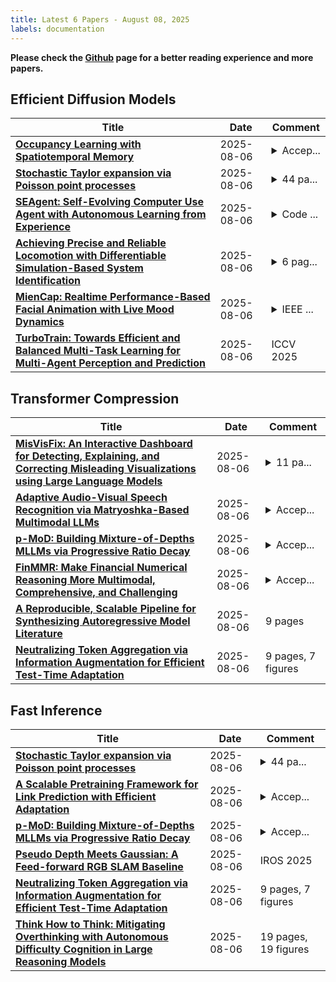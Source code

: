 ```yaml
---
title: Latest 6 Papers - August 08, 2025
labels: documentation
---
```

**Please check the [Github](https://github.com/zezhishao/MTS_Daily_ArXiv) page for a better reading experience and more papers.**

## Efficient Diffusion Models
| **Title** | **Date** | **Comment** |
| --- | --- | --- |
| **[Occupancy Learning with Spatiotemporal Memory](http://arxiv.org/abs/2508.04705v1)** | 2025-08-06 | <details><summary>Accep...</summary><p>Accepted to ICCV2025. Project website: https://matthew-leng.github.io/stocc</p></details> |
| **[Stochastic Taylor expansion via Poisson point processes](http://arxiv.org/abs/2508.04703v1)** | 2025-08-06 | <details><summary>44 pa...</summary><p>44 pages, 10 figures, 7 tables, Stochastic formulation of Taylor's theorem, function approximation, non-linear regression model</p></details> |
| **[SEAgent: Self-Evolving Computer Use Agent with Autonomous Learning from Experience](http://arxiv.org/abs/2508.04700v1)** | 2025-08-06 | <details><summary>Code ...</summary><p>Code at https://github.com/SunzeY/SEAgent</p></details> |
| **[Achieving Precise and Reliable Locomotion with Differentiable Simulation-Based System Identification](http://arxiv.org/abs/2508.04696v1)** | 2025-08-06 | <details><summary>6 pag...</summary><p>6 pages, Accepted for IROS 2025</p></details> |
| **[MienCap: Realtime Performance-Based Facial Animation with Live Mood Dynamics](http://arxiv.org/abs/2508.04687v1)** | 2025-08-06 | <details><summary>IEEE ...</summary><p>IEEE VR extended authors version of the article published in 2022 IEEE Conference on Virtual Reality and 3D User Interfaces Abstracts and Workshops (VRW). This work was supported by the European Union's Horizon 2020 research and innovation programme under Grant 101017779</p></details> |
| **[TurboTrain: Towards Efficient and Balanced Multi-Task Learning for Multi-Agent Perception and Prediction](http://arxiv.org/abs/2508.04682v1)** | 2025-08-06 | ICCV 2025 |

## Transformer Compression
| **Title** | **Date** | **Comment** |
| --- | --- | --- |
| **[MisVisFix: An Interactive Dashboard for Detecting, Explaining, and Correcting Misleading Visualizations using Large Language Models](http://arxiv.org/abs/2508.04679v1)** | 2025-08-06 | <details><summary>11 pa...</summary><p>11 pages, 6 figures. Accepted at IEEE VIS: Visualization & Visual Analytics 2025 conference, November 2-7, 2025, Vienna, Austria</p></details> |
| **[Adaptive Audio-Visual Speech Recognition via Matryoshka-Based Multimodal LLMs](http://arxiv.org/abs/2503.06362v2)** | 2025-08-06 | <details><summary>Accep...</summary><p>Accepted to IEEE ASRU 2025</p></details> |
| **[p-MoD: Building Mixture-of-Depths MLLMs via Progressive Ratio Decay](http://arxiv.org/abs/2412.04449v2)** | 2025-08-06 | <details><summary>Accep...</summary><p>Accepted by ICCV 2025; Code released at https://github.com/MCG-NJU/p-MoD</p></details> |
| **[FinMMR: Make Financial Numerical Reasoning More Multimodal, Comprehensive, and Challenging](http://arxiv.org/abs/2508.04625v1)** | 2025-08-06 | <details><summary>Accep...</summary><p>Accepted by ICCV 2025. arXiv admin note: text overlap with arXiv:2311.06602 by other authors</p></details> |
| **[A Reproducible, Scalable Pipeline for Synthesizing Autoregressive Model Literature](http://arxiv.org/abs/2508.04612v1)** | 2025-08-06 | 9 pages |
| **[Neutralizing Token Aggregation via Information Augmentation for Efficient Test-Time Adaptation](http://arxiv.org/abs/2508.03388v2)** | 2025-08-06 | 9 pages, 7 figures |

## Fast Inference
| **Title** | **Date** | **Comment** |
| --- | --- | --- |
| **[Stochastic Taylor expansion via Poisson point processes](http://arxiv.org/abs/2508.04703v1)** | 2025-08-06 | <details><summary>44 pa...</summary><p>44 pages, 10 figures, 7 tables, Stochastic formulation of Taylor's theorem, function approximation, non-linear regression model</p></details> |
| **[A Scalable Pretraining Framework for Link Prediction with Efficient Adaptation](http://arxiv.org/abs/2508.04645v1)** | 2025-08-06 | <details><summary>Accep...</summary><p>Accepted by KDD 2025 Research Track</p></details> |
| **[p-MoD: Building Mixture-of-Depths MLLMs via Progressive Ratio Decay](http://arxiv.org/abs/2412.04449v2)** | 2025-08-06 | <details><summary>Accep...</summary><p>Accepted by ICCV 2025; Code released at https://github.com/MCG-NJU/p-MoD</p></details> |
| **[Pseudo Depth Meets Gaussian: A Feed-forward RGB SLAM Baseline](http://arxiv.org/abs/2508.04597v1)** | 2025-08-06 | IROS 2025 |
| **[Neutralizing Token Aggregation via Information Augmentation for Efficient Test-Time Adaptation](http://arxiv.org/abs/2508.03388v2)** | 2025-08-06 | 9 pages, 7 figures |
| **[Think How to Think: Mitigating Overthinking with Autonomous Difficulty Cognition in Large Reasoning Models](http://arxiv.org/abs/2507.02663v2)** | 2025-08-06 | 19 pages, 19 figures |

